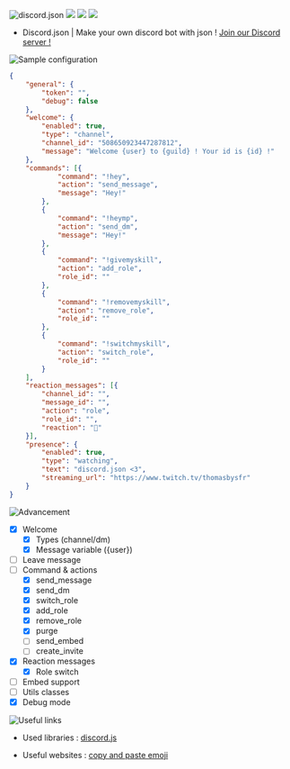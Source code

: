 ![discord.json](https://nsa39.casimages.com/img/2018/11/04/181104041539518569.png)
![](https://img.shields.io/travis/dotOverflow/discord.json.svg?style=for-the-badge) [![](https://img.shields.io/github/last-commit/dotOverflow/discord.json.svg?style=for-the-badge)](https://github.com/dotOverflow/discord.json) [![](https://img.shields.io/github/languages/code-size/badges/shields.svg?style=for-the-badge)](https://github.com/dotOverflow/discord.json/)

- Discord.json | Make your own discord bot with json !
[Join our Discord server !](https://discord.gg/X5ccPhr)

![Sample configuration](https://nsa39.casimages.com/img/2018/11/04/181104042118770870.png)

```json
{
    "general": {
        "token": "",
        "debug": false
    },
    "welcome": {
        "enabled": true,
        "type": "channel",
        "channel_id": "508650923447287812",
        "message": "Welcome {user} to {guild} ! Your id is {id} !"
    },
    "commands": [{
            "command": "!hey",
            "action": "send_message",
            "message": "Hey!"
        },
        {
            "command": "!heymp",
            "action": "send_dm",
            "message": "Hey!"
        },
        {
            "command": "!givemyskill",
            "action": "add_role",
            "role_id": ""
        },
        {
            "command": "!removemyskill",
            "action": "remove_role",
            "role_id": ""
        },
        {
            "command": "!switchmyskill",
            "action": "switch_role",
            "role_id": ""
        }
    ],
    "reaction_messages": [{
        "channel_id": "",
        "message_id": "",
        "action": "role",
        "role_id": "",
        "reaction": "🌠"
    }],
    "presence": {
        "enabled": true,
        "type": "watching",
        "text": "discord.json <3",
        "streaming_url": "https://www.twitch.tv/thomasbysfr"
    }
}
```

![Advancement](https://nsa39.casimages.com/img/2018/11/04/181104042331851103.png)

- [x] Welcome
    - [x] Types (channel/dm)
    - [x] Message variable ({user})
- [ ] Leave message
- [ ] Command & actions
    - [x] send_message
    - [x] send_dm
    - [x] switch_role
    - [x] add_role
    - [x] remove_role
    - [x] purge
    - [ ] send_embed
    - [ ] create_invite
- [x] Reaction messages
    - [x] Role switch
- [ ] Embed support
- [ ] Utils classes
- [x] Debug mode

![Useful links](https://nsa39.casimages.com/img/2018/11/04/181104042331933180.png)

- Used libraries :
[discord.js](https://github.com/discordjs/discord.js/)

- Useful websites :
[copy and paste emoji](https://www.copyandpasteemoji.com/)
